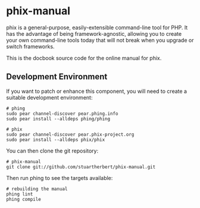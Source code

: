 phix-manual
===========

phix is a general-purpose, easily-extensible command-line tool for PHP. It has the advantage of being framework-agnostic, allowing you to create your own command-line tools today that will not break when you upgrade or switch frameworks.

This is the docbook source code for the online manual for phix.

Development Environment
-----------------------

If you want to patch or enhance this component, you will need to create a suitable development environment:

    # phing
    sudo pear channel-discover pear.phing.info
    sudo pear install --alldeps phing/phing

    # phix
    sudo pear channel-discover pear.phix-project.org
    sudo pear install --alldeps phix/phix

You can then clone the git repository:

    # phix-manual
    git clone git://github.com/stuartherbert/phix-manual.git

Then run phing to see the targets available:

    # rebuilding the manual
    phing lint
    phing compile
